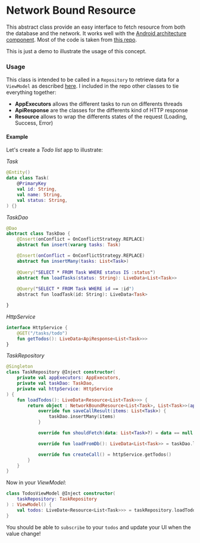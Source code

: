 # Network Bound Resource

This abstract class provide an easy interface to fetch resource from both the database and the network.
It works well with the [Android architecture component](https://developer.android.com/topic/libraries/architecture). Most of the code is taken from [this repo](https://github.com/googlesamples/android-architecture-components/tree/master/GithubBrowserSample).

This is just a demo to illustrate the usage of this concept.

### Usage

This class is intended to be called in a `Repository` to retrieve data for a `ViewModel` as described [here](https://developer.android.com/jetpack/docs/guide#overview).
I included in the repo other classes to tie everything together:

* __AppExecutors__ allows the different tasks to run on differents threads
* __ApiResponse__ are the classes for the differents kind of HTTP response
* __Resource__ allows to wrap the differents states of the request (Loading, Success, Error)


#### Example

Let's create a _Todo list_ app to illustrate:

_Task_
```kotlin
@Entity()
data class Task(
    @PrimaryKey
    val id: String,
    val name: String,
    val status: String,
) {}
```

_TaskDao_
```kotlin
@Dao
abstract class TaskDao {
    @Insert(onConflict = OnConflictStrategy.REPLACE)
    abstract fun insert(vararg tasks: Task)

    @Insert(onConflict = OnConflictStrategy.REPLACE)
    abstract fun insertMany(tasks: List<Task>)
    
    @Query("SELECT * FROM Task WHERE status IS :status")
    abstract fun loadTasks(status: String): LiveData<List<Task>>
    
    @Query("SELECT * FROM Task WHERE id == :id")
    abstract fun loadTask(id: String): LiveData<Task>

}
```

_HttpService_
```kotlin
interface HttpService {
    @GET("/tasks/todo")
    fun getTodos(): LiveData<ApiResponse<List<Task>>>
}
```

_TaskRepository_
```kotlin
@Singleton
class TaskRepository @Inject constructor(
    private val appExecutors: AppExecutors,
    private val taskDao: TaskDao,
    private val httpService: HttpService
) {
    fun loadTodos(): LiveData<Resource<List<Task>>> {
        return object : NetworkBoundResource<List<Task>, List<Task>>(appExecutors) {
            override fun saveCallResult(items: List<Task>) {
                taskDao.insertMany(items)
            }

            override fun shouldFetch(data: List<Task>?) = data == null

            override fun loadFromDb(): LiveData<List<Task>> = taskDao.loadTasks("todo")

            override fun createCall() = httpService.getTodos()
        }
    }
}
```

Now in your _ViewModel_:
```kotlin
class TodosViewModel @Inject constructor(
    taskRepository: TaskRepository
) : ViewModel() {
    val todos: LiveDate<Resource<List<Task>>> = taskRepository.loadTodos()
}
```

You should be able to `subscribe` to your `todos` and update your UI when the value change!
